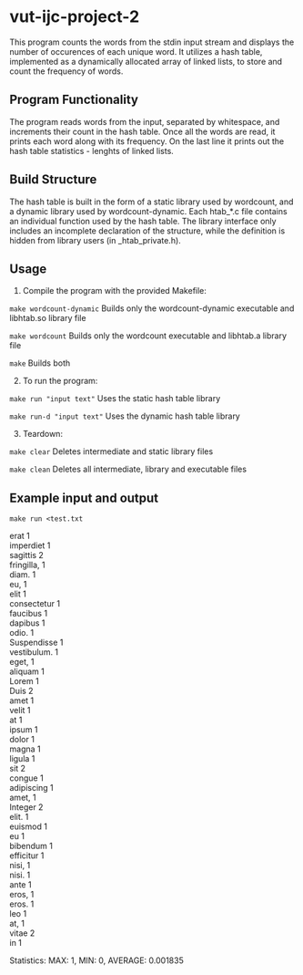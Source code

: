 # vut-ijc-project-2 

This program counts the words from the stdin input stream and displays the number of occurences of each unique word.
It utilizes a hash table, implemented as a dynamically allocated array of linked lists, to store and count the frequency of words.

## Program Functionality

The program reads words from the input, separated by whitespace, and increments their count in the hash table. Once all the words are read, it prints each word along with its frequency. On the last line it prints out the hash table statistics - lenghts of linked lists.

## Build Structure

The hash table is built in the form of a static library used by wordcount, and a dynamic library used by wordcount-dynamic. Each htab_*.c file contains an individual function used by the hash table. The library interface only includes an incomplete declaration of the structure, while the definition is hidden from library users (in _htab_private.h).

## Usage

1. Compile the program with the provided Makefile:

`make wordcount-dynamic`	Builds only the wordcount-dynamic executable and libhtab.so library file

`make wordcount`		Builds only the wordcount executable and libhtab.a library file

`make`				Builds both

2. To run the program:

`make run "input text"`		Uses the static hash table library

`make run-d "input text"`	Uses the dynamic hash table library

3. Teardown:

`make clear`	Deletes intermediate and static library files

`make clean`	Deletes all intermediate, library and executable files

## Example input and output

`make run <test.txt`

erat 	 1<br>
imperdiet 	 1<br>
sagittis 	 2<br>
fringilla, 	 1<br>
diam. 	 1<br>
eu, 	 1<br>
elit 	 1<br>
consectetur 	 1<br>
faucibus 	 1<br>
dapibus 	 1<br>
odio. 	 1<br>
Suspendisse 	 1<br>
vestibulum. 	 1<br>
eget, 	 1<br>
aliquam 	 1<br>
Lorem 	 1<br>
Duis 	 2<br>
amet 	 1<br>
velit 	 1<br>
at 	 1<br>
ipsum 	 1<br>
dolor 	 1<br>
magna 	 1<br>
ligula 	 1<br>
sit 	 2<br>
congue 	 1<br>
adipiscing 	 1<br>
amet, 	 1<br>
Integer 	 2<br>
elit. 	 1<br>
euismod 	 1<br>
eu 	 1<br>
bibendum 	 1<br>
efficitur 	 1<br>
nisi, 	 1<br>
nisi. 	 1<br>
ante 	 1<br>
eros, 	 1<br>
eros. 	 1<br>
leo 	 1<br>
at, 	 1<br>
vitae 	 2<br>
in 	 1<br>

Statistics: MAX: 1, MIN: 0, AVERAGE: 0.001835



